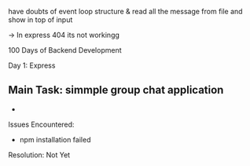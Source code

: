 
have doubts of event loop structure & read all the message from file and show in top of input

-> In express 404 its not workingg



100 Days of Backend Development

Day 1: Express

Main Task: simmple group chat application
-
-

Issues Encountered:
- npm installation failed

Resolution: Not Yet 


